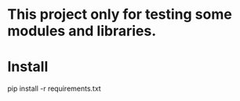# This project only for testing some modules and libraries.

# Install
pip install -r requirements.txt